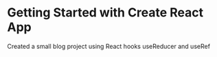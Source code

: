 # Getting Started with Create React App

Created a small blog project using React hooks useReducer and useRef
